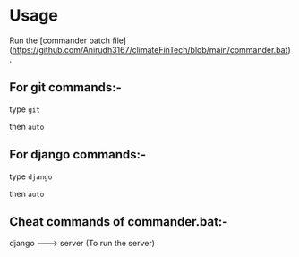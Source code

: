 # Usage

Run the [commander batch file] (https://github.com/Anirudh3167/climateFinTech/blob/main/commander.bat).

## For git commands:-

type `git`

then `auto`

## For django commands:-

type `django`

then `auto`

## Cheat commands of commander.bat:-
django ---> server  (To run the server)
